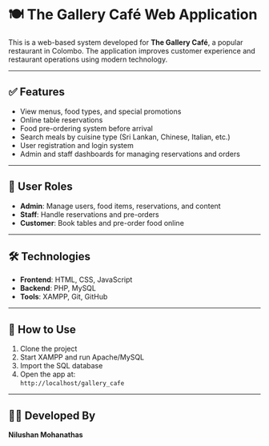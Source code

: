 # 🍽️ The Gallery Café Web Application

This is a web-based system developed for **The Gallery Café**, a popular restaurant in Colombo. The application improves customer experience and restaurant operations using modern technology.

---

## ✅ Features

- View menus, food types, and special promotions
- Online table reservations
- Food pre-ordering system before arrival
- Search meals by cuisine type (Sri Lankan, Chinese, Italian, etc.)
- User registration and login system
- Admin and staff dashboards for managing reservations and orders

---

## 👥 User Roles

- **Admin**: Manage users, food items, reservations, and content
- **Staff**: Handle reservations and pre-orders
- **Customer**: Book tables and pre-order food online

---

## 🛠️ Technologies

- **Frontend**: HTML, CSS, JavaScript
- **Backend**: PHP, MySQL
- **Tools**: XAMPP, Git, GitHub

---

## 📍 How to Use

1. Clone the project
2. Start XAMPP and run Apache/MySQL
3. Import the SQL database 
4. Open the app at:  
   `http://localhost/gallery_cafe`

---

## 👨‍💻 Developed By

**Nilushan Mohanathas** 

